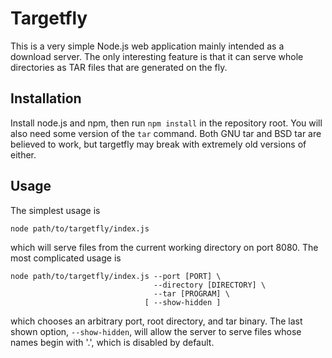 # Targetfly

This is a very simple Node.js web application mainly intended as a
download server.  The only interesting feature is that it can serve
whole directories as TAR files that are generated on the fly.

## Installation

Install node.js and npm, then run `npm install` in the repository root.
You will also need some version of the `tar` command.  Both GNU tar and
BSD tar are believed to work, but targetfly may break with extremely old
versions of either.

## Usage

The simplest usage is

    node path/to/targetfly/index.js

which will serve files from the current working directory on port 8080.
The most complicated usage is

    node path/to/targetfly/index.js --port [PORT] \
                                    --directory [DIRECTORY] \
                                    --tar [PROGRAM] \
                                  [ --show-hidden ]

which chooses an arbitrary port, root directory, and tar binary.  The
last shown option, `--show-hidden`, will allow the server to serve files
whose names begin with '.', which is disabled by default.
